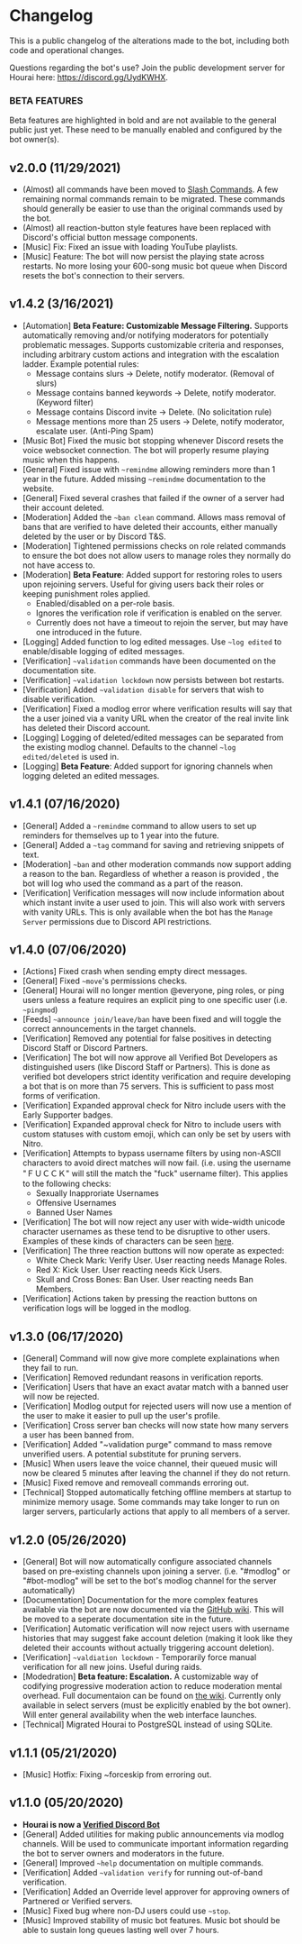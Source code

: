 # Changelog

This is a public changelog of the alterations made to the bot, including both
code and operational changes.

Questions regarding the bot's use? Join the public development server for Hourai
here: https://discord.gg/UydKWHX.

### BETA FEATURES

Beta features are highlighted in bold and are not available to the general public
just yet. These need to be manually enabled and configured by the bot owner(s).

## v2.0.0 (11/29/2021)

 * (Almost) all commands have been moved to [Slash
   Commands](https://docs.hourai.gg/Slash-Commands). A few remaining normal
   commands remain to be migrated. These commands should generally be easier to
   use than the original commands used by the bot.
 * (Almost) all reaction-button style features have been replaced with Discord's
   official button message components.
 * [Music] Fix: Fixed an issue with loading YouTube playlists.
 * [Music] Feature: The bot will now persist the playing state across restarts.
   No more losing your 600-song music bot queue when Discord resets the bot's
   connection to their servers.

## v1.4.2 (3/16/2021)

 * [Automation] **Beta Feature: Customizable Message Filtering.** Supports
   automatically removing and/or notifying moderators for potentially
   problematic messages. Supports customizable criteria and responses, including
   arbitrary custom actions and integration with the escalation ladder. Example
   potential rules:
   * Message contains slurs -> Delete, notify moderator. (Removal of
     slurs)
   * Message contains banned keywords -> Delete, notify moderator. (Keyword
     filter)
   * Message contains Discord invite -> Delete. (No solicitation rule)
   * Message mentions more than 25 users -> Delete, notify moderator,
     escalate user. (Anti-Ping Spam)
 * [Music Bot] Fixed the music bot stopping whenever Discord resets the voice
   websocket connection. The bot will properly resume playing music when this
   happens.
 * [General] Fixed issue with `~remindme` allowing reminders more than 1 year in
   the future. Added missing `~remindme` documentation to the website.
 * [General] Fixed several crashes that failed if the owner of a server had their
   account deleted.
 * [Moderation] Added the `~ban clean` command. Allows mass removal of bans
   that are verified to have deleted their accounts, either manually deleted by
   the user or by Discord T&S.
 * [Moderation] Tightened permissions checks on role related commands to ensure
   the bot does not allow users to manage roles they normally do not have access
   to.
 * [Moderation] **Beta Feature**: Added support for restoring roles to users upon
   rejoining servers. Useful for giving users back their roles or keeping
   punishment roles applied.
   * Enabled/disabled on a per-role basis.
   * Ignores the verification role if verification is enabled on the server.
   * Currently does not have a timeout to rejoin the server, but may have one
     introduced in the future.
 * [Logging] Added function to log edited messages. Use `~log edited` to
   enable/disable logging of edited messages.
 * [Verification] `~validation` commands have been documented on the documentation
   site.
 * [Verification] `~validation lockdown` now persists between bot restarts.
 * [Verification] Added `~validation disable` for servers that wish to disable
   verification.
 * [Verification] Fixed a modlog error where verification results will say that the
   a user joined via a vanity URL when the creator of the real invite link has
   deleted their Discord account.
 * [Logging] Logging of deleted/edited messages can be separated from the
   existing modlog channel. Defaults to the channel `~log edited/deleted` is used
   in.
 * [Logging] **Beta Feature**: Added support for ignoring channels when logging
   deleted an edited messages.

## v1.4.1 (07/16/2020)

 * [General] Added a `~remindme` command to allow users to set up reminders for
   themselves up to 1 year into the future.
 * [General] Added a `~tag` command for saving and retrieving snippets of text.
 * [Moderation] `~ban` and other moderation commands now support adding a reason
   to the ban. Regardless of whether a reason is provided , the bot will log who
   used the command as a part of the reason.
 * [Verification] Verification messages will now include information about which
   instant invite a user used to join. This will also work with servers with
   vanity URLs. This is only available when the bot has the `Manage Server`
   permissions due to Discord API restrictions.

## v1.4.0 (07/06/2020)

 * [Actions] Fixed crash when sending empty direct messages.
 * [General] Fixed `~move`'s permissions checks.
 * [General] Hourai will no longer mention @everyone, ping roles, or ping users
   unless a feature requires an explicit ping to one specific user (i.e.
   `~pingmod`)
 * [Feeds] `~announce join/leave/ban` have been fixed and will toggle the correct
   announcements in the target channels.
 * [Verification] Removed any potential for false positives in detecting Discord
   Staff or Discord Partners.
 * [Verification] The bot will now approve all Verified Bot Developers as
   distinguished users (like Discord Staff or Partners). This is done as verified
   bot developers strict identity verification and require developing a bot that
   is on more than 75 servers. This is sufficient to pass most forms of
   verification.
 * [Verification] Expanded approval check for Nitro include users with the Early
   Supporter badges.
 * [Verification] Expanded approval check for Nitro to include users with custom
   statuses with custom emoji, which can only be set by users with Nitro.
 * [Verification] Attempts to bypass username filters by using non-ASCII characters
   to avoid direct matches will now fail. (i.e. using the username "ＦＵＣＣＫ"
   will still the match the "fuck" username filter). This applies to the
   following checks:
   - Sexually Inapproriate Usernames
   - Offensive Usernames
   - Banned User Names
 * [Verification] The bot will now reject any user with wide-width unicode
   character usernames as these tend to be disruptive to other users. Examples
   of these kinds of characters can be seen
   [here](https://www.reddit.com/r/Unicode/comments/5qa7e7/widestlongest_unicode_characters_list/).
 * [Verification] The three reaction buttons will now operate as expected:
   - White Check Mark: Verify User. User reacting needs Manage Roles.
   - Red X: Kick User. User reacting needs Kick Users.
   - Skull and Cross Bones: Ban User. User reacting needs Ban Members.
 * [Verification] Actions taken by pressing the reaction buttons on verification logs
   will be logged in the modlog.

## v1.3.0 (06/17/2020)

 * [General] Command will now give more complete explainations when they fail to
   run.
 * [Verification] Removed redundant reasons in verification reports.
 * [Verification] Users that have an exact avatar match with a banned user will now
   be rejected.
 * [Verification] Modlog output for rejected users will now use a mention of
   the user to make it easier to pull up the user's profile.
 * [Verification] Cross server ban checks will now state how many servers a user
   has been banned from.
 * [Verification] Added "~validation purge" command to mass remove unverified
   users. A potential substitute for pruning servers.
 * [Music] When users leave the voice channel, their queued music will now be
   cleared 5 minutes after leaving the channel if they do not return.
 * [Music] Fixed remove and removeall commands erroring out.
 * [Technical] Stopped automatically fetching offline members at startup to
   minimize memory usage. Some commands may take longer to run on larger
   servers, particularly actions that apply to all members of a server.

## v1.2.0 (05/26/2020)

 * [General] Bot will now automatically configure associated channels based on
   pre-existing channels upon joining a server. (i.e. "#modlog" or "#bot-modlog"
   will be set to the bot's modlog channel for the server automatically)
 * [Documentation] Documentation for the more complex features available via the
   bot are now documented via the [GitHub
   wiki](https://github.com/james7132/Hourai/wiki). This will be moved to a
   seperate documentation site in the future.
 * [Verification] Automatic verification will now reject users with username
   histories that may suggest fake account deletion (making it look like they
   deleted their accounts without actually triggering account deletion).
 * [Verification] `~valdiation lockdown` - Temporarily force manual verification for
   all new joins. Useful during raids.
 * [Modedration] **Beta feature: Escalation.** A customizable way of codifying
   progressive moderation action to reduce moderation mental overhead. Full
   documentaion can be found on [the
   wiki](https://github.com/james7132/Hourai/wiki/Escalation-Ladder). Currently
   only available in select
   servers (must be explicitly enabled by the bot owner). Will enter general
   availability when the web interface launches.
 * [Technical] Migrated Hourai to PostgreSQL instead of using SQLite.

## v1.1.1 (05/21/2020)

 * [Music] Hotfix: Fixing ~forceskip from erroring out.

## v1.1.0 (05/20/2020)

 * **Hourai is now a [Verified Discord Bot](https://support.discord.com/hc/en-us/articles/360040720412-Bot-Verification-and-Data-Whitelisting)**
 * [General] Added utilities for making public announcements via modlog channels.
   Will be used to communicate important information regarding the bot to server
   owners and moderators in the future.
 * [General] Improved `~help` documentation on multiple commands.
 * [Verification] Added `~validation verify` for running out-of-band verification.
 * [Verification] Added an Override level approver for approving owners of
   Partnered or Verified servers.
 * [Music] Fixed bug where non-DJ users could use `~stop`.
 * [Music] Improved stability of music bot features. Music bot should be able to
   sustain long queues lasting well over 7 hours.

